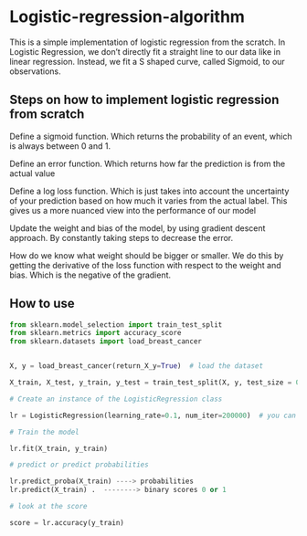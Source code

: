 # Logistic-regression-algorithm


This is a simple implementation of logistic regression from the scratch.
In Logistic Regression, we don’t directly fit a straight line to our data like in linear regression. Instead, we fit a S shaped curve, called Sigmoid, to our observations.

## Steps on how to implement logistic regression from scratch

Define a sigmoid function. Which returns the probability of an event, which is always between 0 and 1.

Define an error function. Which returns how far the prediction is from the actual value

Define a log loss function. Which is just takes into account the uncertainty of your prediction based on how much it varies from the actual label. This gives us a more nuanced view into the performance of our model

Update the weight and bias of the model, by using gradient descent approach. By constantly taking steps to decrease the error. 

How do we know what weight should be bigger or smaller. We do this by getting the derivative of the loss function with respect to the weight and bias. Which is the negative of the gradient. 


## How to use
```python
from sklearn.model_selection import train_test_split
from sklearn.metrics import accuracy_score
from sklearn.datasets import load_breast_cancer


X, y = load_breast_cancer(return_X_y=True)  # load the dataset

X_train, X_test, y_train, y_test = train_test_split(X, y, test_size = 0.20, random_state = 42)  # split the dataset

# Create an instance of the LogisticRegression class

lr = LogisticRegression(learning_rate=0.1, num_iter=200000)  # you can play with hyperparameters to understand how learning rate works.

# Train the model

lr.fit(X_train, y_train)

# predict or predict probabilities

lr.predict_proba(X_train) ----> probabilities
lr.predict(X_train) .  --------> binary scores 0 or 1

# look at the score

score = lr.accuracy(y_train) 
